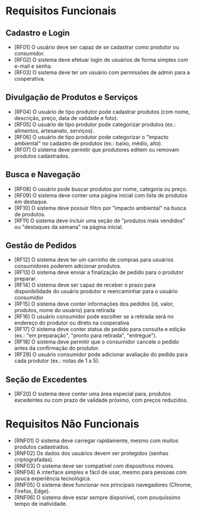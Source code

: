 # Requisitos Funcionais
## Cadastro e Login
- [RF01] O usuário deve ser capaz de se cadastrar como produtor ou consumidor.
- [RF02] O sistema deve efetuar login de usuários de forma simples com e-mail e senha.
- [RF03] O sistema deve ter um usuário com permissões de admin para a cooperativa.
 
## Divulgação de Produtos e Serviços
- [RF04] O usuário de tipo produtor pode cadastrar produtos (com nome, descrição, preço, data de validade e foto).
- [RF05] O usuário de tipo produtor pode categorizar produtos (ex.: alimentos, artesanato, serviços).
- [RF06] O usuário de tipo produtor pode categorizar o "impacto ambiental" no cadastro de produtos (ex.: baixo, médio, alto).
- [RF07] O sistema deve permitir que produtores editem ou removam produtos cadastrados.

## Busca e Navegação
- [RF08] O usuário pode buscar produtos por nome, categoria ou preço.
- [RF09] O sistema deve conter uma página inicial com lista de produtos em destaque.
- [RF10] O sistema deve possuir filtro por "impacto ambiental" na busca de produtos.
- [RF11] O sistema deve incluir uma seção de "produtos mais vendidos" ou "destaques da semana" na página inicial.

## Gestão de Pedidos

- [RF12] O sistema deve ter um carrinho de compras para usuários consumidores poderem adicionar produtos.
- [RF13] O sistema deve enviar a finalização de pedido para o produtor preparar.
- [RF14] O sistema deve ser capaz de receber o prazo para disponibilidade do usuário produtor e reencaminhar para o usuário consumidor
- [RF15] O sistema deve conter informações dos pedidos (id, valor, produtos, nome do usuário) para retirada
- [RF16] O usuário consumidor pode escolher se a retirada será no endereço do produtor ou direto na cooperativa
- [RF17] O sistema deve conter status de pedido para consulta e edição (ex.: "em preparação", "pronto para retirada", "entregue").
- [RF18] O sistema deve permitir que o consumidor cancele o pedido antes da confirmação do produtor.
- [RF29] O usuário consumidor pode adicionar avaliação do pedido para cada produtor (ex.: notas de 1 a 5).

## Seção de Excedentes

- [RF20] O sistema deve conter uma área especial para, produtos excedentes ou com prazo de validade próximo, com preços reduzidos.

# Requisitos Não Funcionais 
- [RNF01] O sistema deve carregar rapidamente, mesmo com muitos produtos cadastrados.
- [RNF02] Os dados dos usuários devem ser protegidos (senhas criptografadas).
- [RNF03] O sistema deve ser compatível com dispositivos móveis.
- [RNF04] A interface simples e fácil de usar, mesmo para pessoas com pouca experiência tecnológica.
- [RNF05] O sistema deve funcionar nos principais navegadores (Chrome, Firefox, Edge).
- [RNF06] O sistema deve estar sempre disponível, com pouquíssimo tempo de inatividade.

